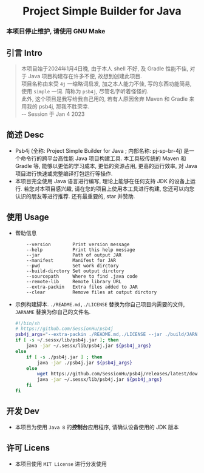 <h1 align=center>Project Simple Builder for Java</h1>

### **本项目停止维护, 请使用 GNU Make**


## 引言 Intro

> 本项目始于2024年1月4日晚, 由于本人 shell 不好, 及 Gradle 性能不佳, 对于 Java 项目构建存在许多不便, 故想到创建此项目.  
  项目名称由来受 `4j` 一缩略词启发, 加之本人能力不佳, 写的东西功能简易, 使用 `simple` 一词. 简称为 `psb4j`, 尽管名字听着怪怪的.  
  此外, 这个项目是我写给我自己用的, 若有人原因舍弃 Maven 和 Gradle 来用我的 psb4j, 那我不胜荣幸.  
  -- Session 于 Jan 4 2023

## 简述 Desc

- Psb4j (全称: Project Simple Builder for Java ; 内部名称: pj-sp-br-4j) 是一个命令行的跨平台高性能 Java 项目构建工具. 本工具较传统的 Maven 和 Gradle 等, 能够以更低的学习成本, 更低的资源占用, 更高的运行效率, 对 Java 项目进行快速或完整编译打包运行等操作.
- 本项目完全使用 Java 语言进行编写, 理论上能够在任何支持 JDK 的设备上运行. 若您对本项目感兴趣, 请在您的项目上使用本工具进行构建, 您还可以向您认识的朋友等进行推荐. 还有最重要的, star 并赞助.

## 使用 Usage

- 帮助信息

  ```text
      --version        Print version message
      --help           Print this help message
      --jar            Path of output JAR
      --manifest       Manifest for JAR
      --pwd            Set work dirctory
      --build-dirctory Set output dirctory
      --sourcepath     Where to find .java code
      --remote-lib     Remote library URL
      --extra-packin   Extra files added to JAR
      --clear          Remove files at output dirctory
  ```

- 示例构建脚本. `./README.md,./LICENSE` 替换为你自己项目内需要的文件, `JARNAME` 替换为你自己的文件名.

  ```bash
  #!/bin/sh
  # https://github.com/SessionHu/psb4j
  psb4j_args="--extra-packin ./README.md,./LICENSE --jar ./build/JARNAME.jar --clear"
  if [ -s ~/.sessx/lib/psb4j.jar ]; then
      java -jar ~/.sessx/lib/psb4j.jar ${psb4j_args}
  else
      if [ -s ./psb4j.jar ] ; then
          java -jar ./psb4j.jar ${psb4j_args}
      else
          wget https://github.com/SessionHu/psb4j/releases/latest/download/psb4j.jar -O ~/.sessx/lib/psb4j.jar
          java -jar ~/.sessx/lib/psb4j.jar ${psb4j_args}
      fi
  fi
  ```

## 开发 Dev

- 本项目为使用 `Java 8` 的**控制台**应用程序, 请确认设备使用的 JDK 版本

## 许可 Licens

- 本项目使用 `MIT License` 进行分发使用
